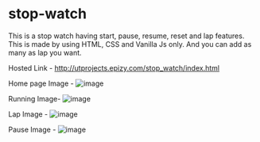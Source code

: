 # stop-watch
This is a stop watch having start, pause, resume, reset and lap features. This is made by using HTML, CSS and Vanilla Js only.
And you can add as many as lap you want.

Hosted Link - http://utprojects.epizy.com/stop_watch/index.html

Home page Image - 
![image](https://user-images.githubusercontent.com/63789702/192003255-ea215e51-68a3-40d1-8bad-12eeb3e6c89f.png)

Running Image- 
![image](https://user-images.githubusercontent.com/63789702/192003322-2f6aa32a-a0cc-44d9-a00d-736a271c9dc2.png)


Lap Image - 
![image](https://user-images.githubusercontent.com/63789702/192003387-f7b50de6-8660-4641-b74f-bb84bc1f7290.png)


Pause Image - 
![image](https://user-images.githubusercontent.com/63789702/192003438-2bd32de6-e9a3-4d8d-909a-6b1732497eaa.png)

